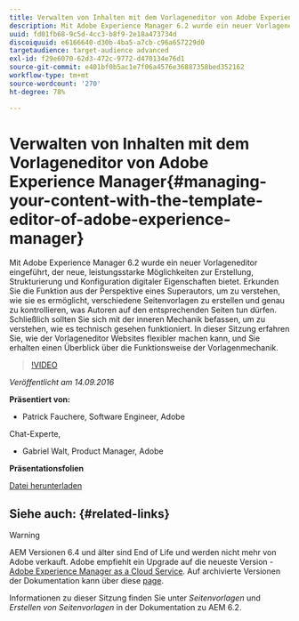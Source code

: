 ```yaml
---
title: Verwalten von Inhalten mit dem Vorlageneditor von Adobe Experience Manager
description: Mit Adobe Experience Manager 6.2 wurde ein neuer Vorlageneditor eingeführt, der neue, leistungsstarke Möglichkeiten zur Erstellung, Strukturierung und Konfiguration digitaler Eigenschaften bietet. Erkunden Sie die Funktion aus der Perspektive eines Superautors, um zu verstehen, wie sie es ermöglicht, verschiedene Seitenvorlagen zu erstellen und genau zu kontrollieren, was Autoren auf den entsprechenden Seiten tun dürfen. Schließlich sollten Sie sich mit der inneren Mechanik befassen, um zu verstehen, wie es technisch gesehen funktioniert.
uuid: fd01fb68-9c5d-4cc3-b8f9-2e18a473734d
discoiquuid: e6166640-d30b-4ba5-a7cb-c96a657229d0
targetaudience: target-audience advanced
exl-id: f29e6070-62d3-472c-9772-d470134e76d1
source-git-commit: e401bf0b5ac1e7f06a4576e36887358bed352162
workflow-type: tm+mt
source-wordcount: '270'
ht-degree: 78%

---
```


# Verwalten von Inhalten mit dem Vorlageneditor von Adobe Experience Manager{#managing-your-content-with-the-template-editor-of-adobe-experience-manager}

Mit Adobe Experience Manager 6.2 wurde ein neuer Vorlageneditor eingeführt, der neue, leistungsstarke Möglichkeiten zur Erstellung, Strukturierung und Konfiguration digitaler Eigenschaften bietet. Erkunden Sie die Funktion aus der Perspektive eines Superautors, um zu verstehen, wie sie es ermöglicht, verschiedene Seitenvorlagen zu erstellen und genau zu kontrollieren, was Autoren auf den entsprechenden Seiten tun dürfen. Schließlich sollten Sie sich mit der inneren Mechanik befassen, um zu verstehen, wie es technisch gesehen funktioniert. In dieser Sitzung erfahren Sie, wie der Vorlageneditor Websites flexibler machen kann, und Sie erhalten einen Überblick über die Funktionsweise der Vorlagenmechanik.

>[!VIDEO](https://video.tv.adobe.com/v/19300/?quality=9)

*Veröffentlicht am 14.09.2016*

**Präsentiert von:**

* Patrick Fauchere, Software Engineer, Adobe

Chat-Experte,

* Gabriel Walt, Product Manager, Adobe

**Präsentationsfolien**

[Datei herunterladen](assets/aem-gems-91416-template-editor.pdf)

## Siehe auch: {#related-links}

>[!WARNING]
>
>AEM Versionen 6.4 und älter sind End of Life und werden nicht mehr von Adobe verkauft.  Adobe empfiehlt ein Upgrade auf die neueste Version - [Adobe Experience Manager as a Cloud Service](https://experienceleague.adobe.com/docs/experience-manager-cloud-service.html?lang=de).  Auf archivierte Versionen der Dokumentation kann über diese [page](https://experienceleague.adobe.com/docs/experience-manager-release-information/aem-release-updates/previous-updates/aem-previous-versions.html?lang=de).
>
>Informationen zu dieser Sitzung finden Sie unter *Seitenvorlagen* und *Erstellen von Seitenvorlagen* in der Dokumentation zu AEM 6.2.
